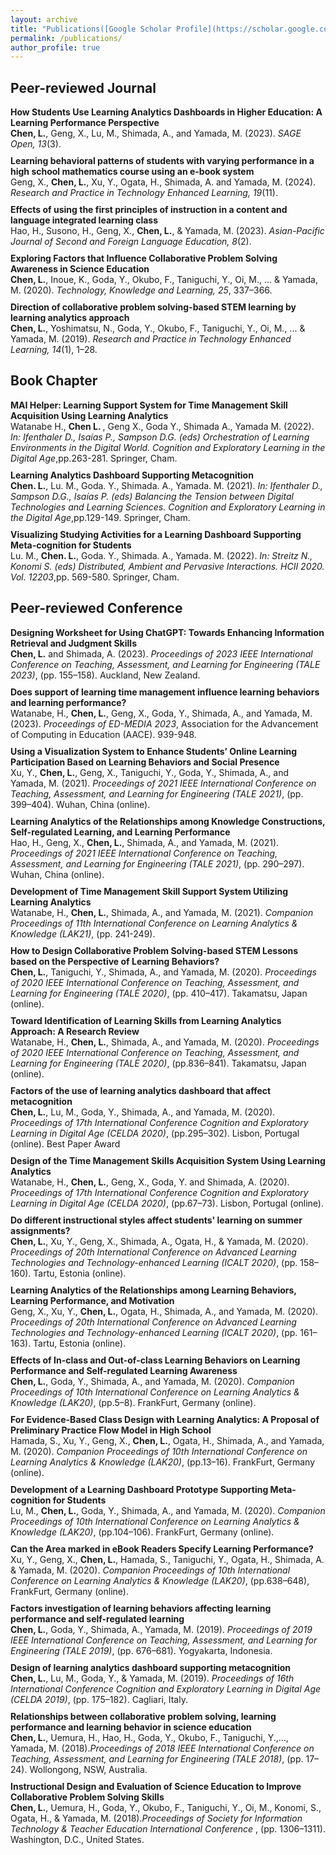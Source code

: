 ```yaml
---
layout: archive
title: "Publications([Google Scholar Profile](https://scholar.google.com/citations?user=gQWDB8b2ooAC&hl=ja))"
permalink: /publications/
author_profile: true
---
```



## Peer-reviewed Journal
<ol style="list-style-type: none; padding: 0; counter-reset: list-counter;">
    <li style="counter-increment: list-counter; margin-bottom: 10px;"><b>How Students Use Learning Analytics Dashboards in Higher Education: A Learning Performance Perspective</b><br>
        <b>Chen, L.</b>, Geng, X., Lu, M., Shimada, A., and Yamada, M. (2023). <i>SAGE Open, 13</i>(3).
    </li>
    <li style="counter-increment: list-counter; margin-bottom: 10px;"><b>Learning behavioral patterns of students with varying performance in a high school mathematics course using an e-book system</b><br>
        Geng, X., <b>Chen, L.</b>, Xu, Y., Ogata, H., Shimada, A. and Yamada, M. (2024). <i>Research and Practice in Technology Enhanced Learning, 19</i>(11).
    </li>
    <li style="counter-increment: list-counter; margin-bottom: 10px;"><b>Effects of using the first principles of instruction in a content and language integrated learning class</b><br>
        Hao, H., Susono, H., Geng, X., <b>Chen, L.</b>, & Yamada, M. (2023). <i>Asian-Pacific Journal of Second and Foreign Language Education, 8</i>(2).
    </li>
    <li style="counter-increment: list-counter; margin-bottom: 10px;"><b>Exploring Factors that Influence Collaborative Problem Solving Awareness in Science Education</b><br>
        <b>Chen, L.</b>, Inoue, K., Goda, Y., Okubo, F., Taniguchi, Y., Oi, M., ... & Yamada, M. (2020). <i>Technology, Knowledge and Learning, 25</i>, 337–366.
    </li>
    <li style="counter-increment: list-counter; margin-bottom: 10px;"><b>Direction of collaborative problem solving-based STEM learning by learning analytics approach</b><br>
        <b>Chen, L.</b>, Yoshimatsu, N., Goda, Y., Okubo, F., Taniguchi, Y., Oi, M., ... & Yamada, M. (2019). <i>Research and Practice in Technology Enhanced Learning, 14</i>(1), 1–28.
    </li>
</ol>

## Book Chapter
<ol style="list-style-type: none; padding: 0;">
    <li style="margin-bottom: 10px;"><b>MAI Helper: Learning Support System for Time Management Skill Acquisition Using Learning Analytics</b><br>
        Watanabe H., <b>Chen L. </b>, Geng X., Goda Y., Shimada A., Yamada M. (2022). <i>In: Ifenthaler D., Isaías P., Sampson D.G. (eds) Orchestration of Learning Environments in the Digital World. Cognition and Exploratory Learning in the Digital Age</i>,pp.263-281. Springer, Cham. 
    </li>
    <li style="counter-increment: list-counter; margin-bottom: 10px;"><b>Learning Analytics Dashboard Supporting Metacognition</b><br>
        <b>Chen. L.</b>, Lu. M., Goda. Y., Shimada. A., Yamada. M. (2021). <i>In: Ifenthaler D., Sampson D.G., Isaías P. (eds) Balancing the Tension between Digital Technologies and Learning Sciences. Cognition and Exploratory Learning in the Digital Age</i>,pp.129-149. Springer, Cham. 
    </li><li style="counter-increment: list-counter; margin-bottom: 10px;"><b>Visualizing Studying Activities for a Learning Dashboard Supporting Meta-cognition for Students</b><br>
        Lu. M., <b>Chen. L.</b>, Goda. Y., Shimada. A., Yamada. M. (2022). <i>In: Streitz N., Konomi S. (eds) Distributed, Ambient and Pervasive Interactions. HCII 2020. Vol. 12203</i>,pp. 569-580. Springer, Cham.
    </li>
</ol>


## Peer-reviewed Conference
<ol style="list-style-type: none; padding: 0;">
    <li style="margin-bottom: 10px;"><b>Designing Worksheet for Using ChatGPT: Towards Enhancing Information Retrieval and Judgment Skills</b><br>
        <b>Chen, L.</b> and Shimada, A. (2023). <i>Proceedings of 2023 IEEE International Conference on Teaching, Assessment, and Learning for Engineering (TALE 2023)</i>, (pp. 155–158). Auckland, New Zealand.
    </li>
    <li style="margin-bottom: 10px;"><b>Does support of learning time management influence learning behaviors and learning performance?</b><br>
        Watanabe, H., <b>Chen, L.</b>, Geng, X., Goda, Y., Shimada, A., and Yamada, M. (2023). <i>Proceedings of ED-MEDIA 2023</i>, Association for the Advancement of Computing in Education (AACE). 939-948.
    </li>
    <li style="margin-bottom: 10px;"><b>Using a Visualization System to Enhance Students’ Online Learning Participation Based on Learning Behaviors and Social Presence</b><br>
        Xu, Y., <b>Chen, L.</b>, Geng, X., Taniguchi, Y., Goda, Y., Shimada, A., and Yamada, M. (2021). <i>Proceedings of 2021 IEEE International Conference on Teaching, Assessment, and Learning for Engineering (TALE 2021)</i>, (pp. 399–404). Wuhan, China (online).
    </li>
    <li style="margin-bottom: 10px;"><b>Learning Analytics of the Relationships among Knowledge Constructions, Self-regulated Learning, and Learning Performance</b><br>
        Hao, H., Geng, X., <b>Chen, L.</b>, Shimada, A., and Yamada, M. (2021). <i>Proceedings of 2021 IEEE International Conference on Teaching, Assessment, and Learning for Engineering (TALE 2021)</i>, (pp. 290–297). Wuhan, China (online).
    </li>
    <li style="margin-bottom: 10px;"><b>Development of Time Management Skill Support System Utilizing Learning Analytics</b><br>
        Watanabe, H., <b>Chen, L.</b>, Shimada, A., and Yamada, M. (2021). <i>Companion Proceedings of 11th International Conference on Learning Analytics & Knowledge (LAK21)</i>, (pp. 241-249).
    </li>
    <li style="margin-bottom: 10px;"><b>How to Design Collaborative Problem Solving-based STEM Lessons based on the Perspective of Learning Behaviors?</b><br>
        <b>Chen, L.</b>, Taniguchi, Y., Shimada, A., and Yamada, M. (2020). <i>Proceedings of 2020 IEEE International Conference on Teaching, Assessment, and Learning for Engineering (TALE 2020)</i>, (pp. 410–417). Takamatsu, Japan (online).
    </li>
    <li style="margin-bottom: 10px;"><b>Toward Identification of Learning Skills from Learning Analytics Approach: A Research Review</b><br>
        Watanabe, H., <b>Chen, L.</b>, Shimada, A., and Yamada, M. (2020). <i>Proceedings of 2020 IEEE International Conference on Teaching, Assessment, and Learning for Engineering (TALE 2020)</i>, (pp.836–841). Takamatsu, Japan (online).
    </li>
    <li style="margin-bottom: 10px;"><b>Factors of the use of learning analytics dashboard that affect metacognition</b><br>
        <b>Chen, L.</b>, Lu, M., Goda, Y., Shimada, A., and Yamada, M. (2020). <i>Proceedings of 17th International Conference Cognition and Exploratory Learning in Digital Age (CELDA 2020)</i>, (pp.295–302). Lisbon, Portugal (online). Best Paper Award
    </li>
    <li style="margin-bottom: 10px;"><b>Design of the Time Management Skills Acquisition System Using Learning Analytics</b><br>
        Watanabe, H., <b>Chen, L.</b>, Geng, X., Goda, Y. and Shimada, A. (2020). <i>Proceedings of 17th International Conference Cognition and Exploratory Learning in Digital Age (CELDA 2020)</i>, (pp.67–73). Lisbon, Portugal (online).
    </li>
    <li style="margin-bottom: 10px;"><b>Do different instructional styles affect students' learning on summer assignments?</b><br>
        <b>Chen, L.</b>, Xu, Y., Geng, X., Shimada, A., Ogata, H., & Yamada, M. (2020). <i>Proceedings of 20th International Conference on Advanced Learning Technologies and Technology-enhanced Learning (ICALT 2020)</i>, (pp. 158–160). Tartu, Estonia (online).
    </li>
    <li style="margin-bottom: 10px;"><b>Learning Analytics of the Relationships among Learning Behaviors, Learning Performance, and Motivation</b><br>
        Geng, X., Xu, Y., <b>Chen, L.</b>, Ogata, H., Shimada, A., and Yamada, M. (2020). <i>Proceedings of 20th International Conference on Advanced Learning Technologies and Technology-enhanced Learning (ICALT 2020)</i>, (pp. 161–163). Tartu, Estonia (online).
    </li>
    <li style="margin-bottom: 10px;"><b>Effects of In-class and Out-of-class Learning Behaviors on Learning Performance and Self-regulated Learning Awareness</b><br>
        <b>Chen, L.</b>, Goda, Y., Shimada, A., and Yamada, M. (2020). <i>Companion Proceedings of 10th International Conference on Learning Analytics & Knowledge (LAK20)</i>, (pp.5–8). FrankFurt, Germany (online).
    </li>
    <li style="margin-bottom: 10px;"><b>For Evidence-Based Class Design with Learning Analytics: A Proposal of Preliminary Practice Flow Model in High School</b><br>
        Hamada, S., Xu, Y., Geng, X., <b>Chen, L.</b>, Ogata, H., Shimada, A., and Yamada, M. (2020). <i>Companion Proceedings of 10th International Conference on Learning Analytics & Knowledge (LAK20)</i>, (pp.13–16). FrankFurt, Germany (online).
    </li>
    <li style="margin-bottom: 10px;"><b>Development of a Learning Dashboard Prototype Supporting Meta-cognition for Students</b><br>
        Lu, M., <b>Chen, L.</b>, Goda, Y., Shimada, A., and Yamada, M. (2020). <i>Companion Proceedings of 10th International Conference on Learning Analytics & Knowledge (LAK20)</i>, (pp.104–106). FrankFurt, Germany (online).
    </li>
    <li style="margin-bottom: 10px;"><b>Can the Area marked in eBook Readers Specify Learning Performance?</b><br>
        Xu, Y., Geng, X., <b>Chen, L.</b>, Hamada, S., Taniguchi, Y., Ogata, H., Shimada, A. & Yamada, M. (2020). <i>Companion Proceedings of 10th International Conference on Learning Analytics & Knowledge (LAK20)</i>, (pp.638–648), FrankFurt, Germany (online).
    </li>
    <li style="margin-bottom: 10px;"><b>Factors investigation of learning behaviors affecting learning performance and self-regulated learning</b><br>
        <b>Chen, L.</b>, Goda, Y., Shimada, A., Yamada, M. (2019). <i>Proceedings of 2019 IEEE International Conference on Teaching, Assessment, and Learning for Engineering (TALE 2019)</i>, (pp. 676–681). Yogyakarta, Indonesia.
    </li>
    <li style="margin-bottom: 10px;"><b>Design of learning analytics dashboard supporting metacognition</b><br>
        <b>Chen, L.</b>, Lu, M., Goda, Y., & Yamada, M. (2019). <i>Proceedings of 16th International Conference Cognition and Exploratory Learning in Digital Age (CELDA 2019)</i>, (pp. 175–182). Cagliari, Italy.
    </li>
    <li style="margin-bottom: 10px;"><b>Relationships between collaborative problem solving, learning performance and learning behavior in science education</b><br>
        <b>Chen, L.</b>, Uemura, H., Hao, H., Goda, Y., Okubo, F., Taniguchi, Y.,…, Yamada, M. (2018).<i>Proceedings of 2018 IEEE International Conference on Teaching, Assessment, and Learning for Engineering (TALE 2018)</i>,  (pp. 17–24). Wollongong, NSW, Australia.
    </li>
    <li style="margin-bottom: 10px;"><b>Instructional Design and Evaluation of Science Education to Improve Collaborative Problem Solving Skills</b><br>
        <b>Chen, L.</b>, Uemura, H., Goda, Y., Okubo, F., Taniguchi, Y., Oi, M., Konomi, S., Ogata, H., & Yamada, M. (2018).<i>Proceedings of Society for Information Technology & Teacher Education International Conference </i>,  (pp. 1306–1311). Washington, D.C., United States.

